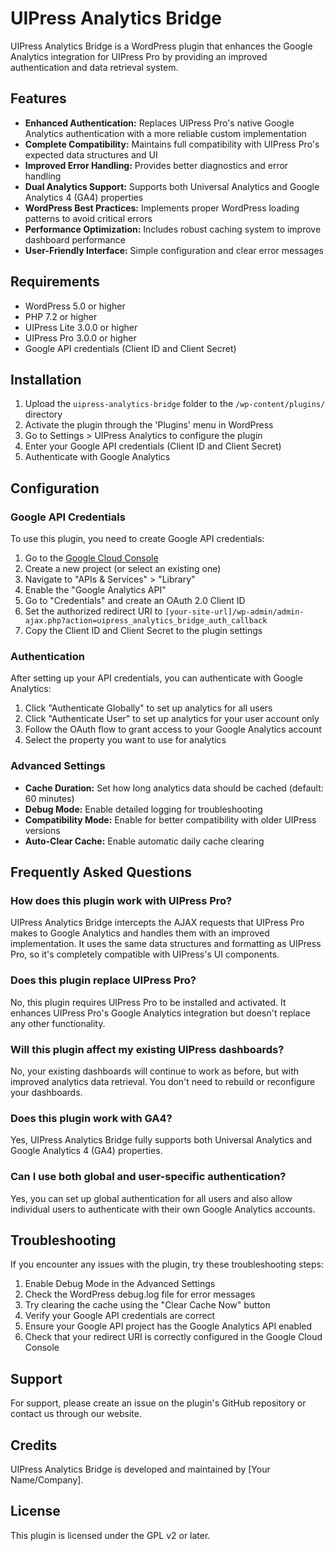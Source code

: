 # UIPress Analytics Bridge

UIPress Analytics Bridge is a WordPress plugin that enhances the Google Analytics integration for UIPress Pro by providing an improved authentication and data retrieval system.

## Features

- **Enhanced Authentication:** Replaces UIPress Pro's native Google Analytics authentication with a more reliable custom implementation
- **Complete Compatibility:** Maintains full compatibility with UIPress Pro's expected data structures and UI
- **Improved Error Handling:** Provides better diagnostics and error handling
- **Dual Analytics Support:** Supports both Universal Analytics and Google Analytics 4 (GA4) properties
- **WordPress Best Practices:** Implements proper WordPress loading patterns to avoid critical errors
- **Performance Optimization:** Includes robust caching system to improve dashboard performance
- **User-Friendly Interface:** Simple configuration and clear error messages

## Requirements

- WordPress 5.0 or higher
- PHP 7.2 or higher
- UIPress Lite 3.0.0 or higher
- UIPress Pro 3.0.0 or higher
- Google API credentials (Client ID and Client Secret)

## Installation

1. Upload the `uipress-analytics-bridge` folder to the `/wp-content/plugins/` directory
2. Activate the plugin through the 'Plugins' menu in WordPress
3. Go to Settings > UIPress Analytics to configure the plugin
4. Enter your Google API credentials (Client ID and Client Secret)
5. Authenticate with Google Analytics

## Configuration

### Google API Credentials

To use this plugin, you need to create Google API credentials:

1. Go to the [Google Cloud Console](https://console.cloud.google.com/)
2. Create a new project (or select an existing one)
3. Navigate to "APIs & Services" > "Library"
4. Enable the "Google Analytics API"
5. Go to "Credentials" and create an OAuth 2.0 Client ID
6. Set the authorized redirect URI to `[your-site-url]/wp-admin/admin-ajax.php?action=uipress_analytics_bridge_auth_callback`
7. Copy the Client ID and Client Secret to the plugin settings

### Authentication

After setting up your API credentials, you can authenticate with Google Analytics:

1. Click "Authenticate Globally" to set up analytics for all users
2. Click "Authenticate User" to set up analytics for your user account only
3. Follow the OAuth flow to grant access to your Google Analytics account
4. Select the property you want to use for analytics

### Advanced Settings

- **Cache Duration:** Set how long analytics data should be cached (default: 60 minutes)
- **Debug Mode:** Enable detailed logging for troubleshooting
- **Compatibility Mode:** Enable for better compatibility with older UIPress versions
- **Auto-Clear Cache:** Enable automatic daily cache clearing

## Frequently Asked Questions

### How does this plugin work with UIPress Pro?

UIPress Analytics Bridge intercepts the AJAX requests that UIPress Pro makes to Google Analytics and handles them with an improved implementation. It uses the same data structures and formatting as UIPress Pro, so it's completely compatible with UIPress's UI components.

### Does this plugin replace UIPress Pro?

No, this plugin requires UIPress Pro to be installed and activated. It enhances UIPress Pro's Google Analytics integration but doesn't replace any other functionality.

### Will this plugin affect my existing UIPress dashboards?

No, your existing dashboards will continue to work as before, but with improved analytics data retrieval. You don't need to rebuild or reconfigure your dashboards.

### Does this plugin work with GA4?

Yes, UIPress Analytics Bridge fully supports both Universal Analytics and Google Analytics 4 (GA4) properties.

### Can I use both global and user-specific authentication?

Yes, you can set up global authentication for all users and also allow individual users to authenticate with their own Google Analytics accounts.

## Troubleshooting

If you encounter any issues with the plugin, try these troubleshooting steps:

1. Enable Debug Mode in the Advanced Settings
2. Check the WordPress debug.log file for error messages
3. Try clearing the cache using the "Clear Cache Now" button
4. Verify your Google API credentials are correct
5. Ensure your Google API project has the Google Analytics API enabled
6. Check that your redirect URI is correctly configured in the Google Cloud Console

## Support

For support, please create an issue on the plugin's GitHub repository or contact us through our website.

## Credits

UIPress Analytics Bridge is developed and maintained by [Your Name/Company].

## License

This plugin is licensed under the GPL v2 or later.